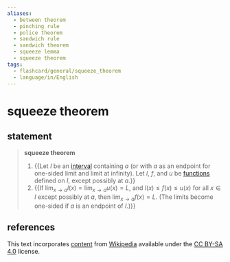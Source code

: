 ```yaml
---
aliases:
  - between theorem
  - pinching rule
  - police theorem
  - sandwich rule
  - sandwich theorem
  - squeeze lemma
  - squeeze theorem
tags:
  - flashcard/general/squeeze_theorem
  - language/in/English
---
```


# squeeze theorem

## statement

> __squeeze theorem__
>
> 1. {{Let $I$ be an [interval](interval%20(mathematics).md) containing $a$ (or with $a$ as an endpoint for one-sided limit and limit at infinity). Let $l$, $f$, and $u$ be [functions](function%20(mathematics).md) defined on $I$, except possibly at $a$.}}
> 2. {{If $\lim_{x\to{}a}l(x)=\lim_{x\to{}a}u(x)=L$, and $l(x)\le{f(x)}\le{u(x)}$ for all $x\in{I}$ except possibly at $a$, then $\lim_{x\to{}a}f(x)=L$. (The limits become one-sided if $a$ is an endpoint of $I$.)}} <!--SR:!2024-05-05,96,270!2024-09-27,185,270-->

## references

This text incorporates [content](https://en.wikipedia.org/wiki/squeeze_theorem) from [Wikipedia](Wikipedia.md) available under the [CC BY-SA 4.0](https://creativecommons.org/licenses/by-sa/4.0/) license.
